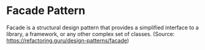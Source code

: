 # Facade Pattern

Facade is a structural design pattern that provides a simplified interface to a library, a framework, or any other complex set of classes. (Source: <https://refactoring.guru/design-patterns/facade>)
